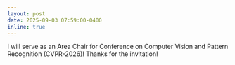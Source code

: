 ```yaml
---
layout: post
date: 2025-09-03 07:59:00-0400
inline: true
---
```


I will serve as an Area Chair for Conference on Computer Vision and Pattern Recognition (CVPR-2026)! Thanks for the invitation!